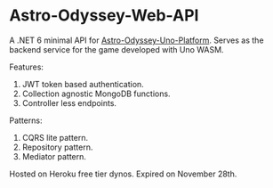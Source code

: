 # Astro-Odyssey-Web-API
A .NET 6 minimal API for [Astro-Odyssey-Uno-Platform](https://github.com/asadullahrifat89/Astro-Odyssey-Uno-Platform). Serves as the backend service for the game developed with Uno WASM.

Features:
1. JWT token based authentication.
2. Collection agnostic MongoDB functions.
3. Controller less endpoints.

Patterns:
1. CQRS lite pattern.
2. Repository pattern.
4. Mediator pattern.

Hosted on Heroku free tier dynos. Expired on November 28th.
